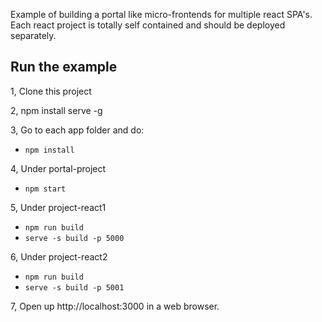 Example of building a portal like micro-frontends for multiple react SPA's. Each react project is totally self contained and should be deployed separately.

## Run the example

1, Clone this project

2, npm install serve -g

3, Go to each app folder and do:

- `npm install`

4, Under portal-project

- `npm start`

5, Under project-react1

- `npm run build`
- `serve -s build -p 5000`

6, Under project-react2

- `npm run build`
- `serve -s build -p 5001`

7, Open up http://localhost:3000 in a web browser.
